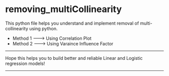 # removing_multiCollinearity
 
This python file helps you understand and implement removal of multi-collinearity using python.

* Method 1 ---> Using Correlation Plot
* Method 2 ---> Using Varaince Influence Factor

<hr>
Hope this helps you to build better and reliable Linear and Logistic regression models!
<hr>
